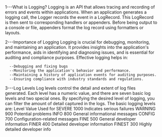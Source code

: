1---What is Logging?
    Logging is an API that allows tracing and recording of errors and events within applications. 
    When an application generates a logging call, the Logger records the event in a LogRecord. 
    This LogRecord is then sent to corresponding handlers or appenders. 
    Before being output to a console or file, appenders format the log record using formatters or layouts.



2---Importance of Logging
    Logging is crucial for debugging, monitoring, and maintaining an application. 
    It provides insights into the application's performance, aids in identifying and diagnosing issues, and 
    is essential for auditing and compliance purposes. 
    Effective logging helps in:
    
      --Debugging and fixing bugs
      --Monitoring the application's behavior and performance.
      --Maintaining a history of application events for auditing purposes.
      --Ensuring compliance with industry standards and regulations.


      
3---Log Levels
    Log levels control the detail and extent of log files generated.
    Each level has a numeric value, and there are seven basic log levels and two special ones. 
    By specifying the desired level of logging, you can filter the amount of detail captured in the logs. 
    The basic logging levels are:
Level	     Value	    Used for
SEVERE	   1000	      Indicates serious failures
WARNING	   900	      Potential problems
INFO	     800	      General informational messages
CONFIG	   700	      Configuration-related messages
FINE	     500	      General developer information
FINER	     400	      Detailed developer information
FINEST	   300	      Highly detailed developer info

